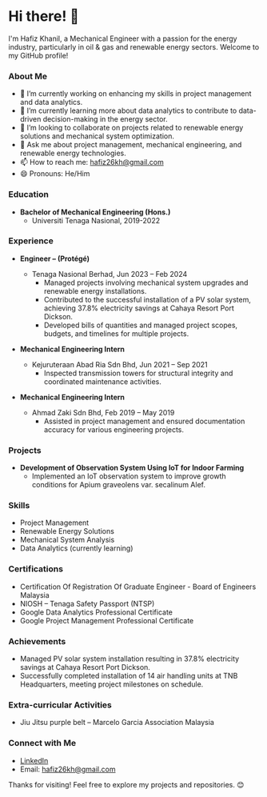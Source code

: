 # Hi there! 👋

I'm Hafiz Khanil, a Mechanical Engineer with a passion for the energy industry, particularly in oil & gas and renewable energy sectors. Welcome to my GitHub profile!

### About Me

- 🔭 I’m currently working on enhancing my skills in project management and data analytics.
- 🌱 I’m currently learning more about data analytics to contribute to data-driven decision-making in the energy sector.
- 👯 I’m looking to collaborate on projects related to renewable energy solutions and mechanical system optimization.
- 💬 Ask me about project management, mechanical engineering, and renewable energy technologies.
- 📫 How to reach me: [hafiz26kh@gmail.com](mailto:hafiz26kh@gmail.com)
- 😄 Pronouns: He/Him

### Education

- **Bachelor of Mechanical Engineering (Hons.)**
  - Universiti Tenaga Nasional, 2019-2022

### Experience

- **Engineer – (Protégé)**
  - Tenaga Nasional Berhad, Jun 2023 – Feb 2024
    - Managed projects involving mechanical system upgrades and renewable energy installations.
    - Contributed to the successful installation of a PV solar system, achieving 37.8% electricity savings at Cahaya Resort Port Dickson.
    - Developed bills of quantities and managed project scopes, budgets, and timelines for multiple projects.

- **Mechanical Engineering Intern**
  - Kejuruteraan Abad Ria Sdn Bhd, Jun 2021 – Sep 2021
    - Inspected transmission towers for structural integrity and coordinated maintenance activities.

- **Mechanical Engineering Intern**
  - Ahmad Zaki Sdn Bhd, Feb 2019 – May 2019
    - Assisted in project management and ensured documentation accuracy for various engineering projects.

### Projects

- **Development of Observation System Using IoT for Indoor Farming**
  - Implemented an IoT observation system to improve growth conditions for Apium graveolens var. secalinum Alef.

### Skills

- Project Management
- Renewable Energy Solutions
- Mechanical System Analysis
- Data Analytics (currently learning)

### Certifications

- Certification Of Registration Of Graduate Engineer - Board of Engineers Malaysia
- NIOSH – Tenaga Safety Passport (NTSP)
- Google Data Analytics Professional Certificate
- Google Project Management Professional Certificate

### Achievements

- Managed PV solar system installation resulting in 37.8% electricity savings at Cahaya Resort Port Dickson.
- Successfully completed installation of 14 air handling units at TNB Headquarters, meeting project milestones on schedule.

### Extra-curricular Activities

- Jiu Jitsu purple belt – Marcelo Garcia Association Malaysia

### Connect with Me

- [LinkedIn](https://www.linkedin.com/in/hafizmohdkhanil/)
- Email: [hafiz26kh@gmail.com](mailto:hafiz26kh@gmail.com)

Thanks for visiting! Feel free to explore my projects and repositories. 😊


<!---
hafiz26kh/hafiz26kh is a ✨ special ✨ repository because its `README.md` (this file) appears on your GitHub profile.
You can click the Preview link to take a look at your changes.
--->
